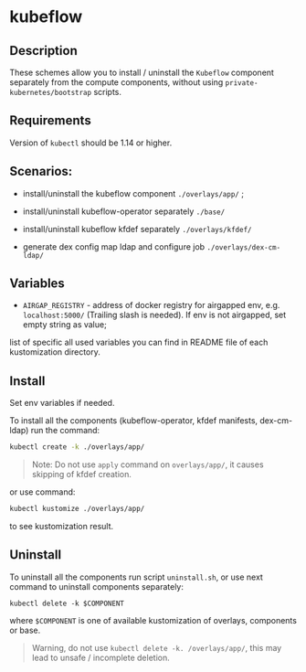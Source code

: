 # kubeflow

## Description

These schemes allow you to install / uninstall the `Kubeflow` component separately from the compute components, without using `private-kubernetes/bootstrap` scripts.

## Requirements

Version of `kubectl` should be 1.14 or higher.

## Scenarios:

* install/uninstall the kubeflow component `./overlays/app/` ;

* install/uninstall kubeflow-operator separately `./base/`

* install/uninstall kubeflow kfdef separately `./overlays/kfdef/`

* generate dex config map ldap and configure job `./overlays/dex-cm-ldap/`

## Variables

* `AIRGAP_REGISTRY` - address of docker registry for airgapped env, e.g. `localhost:5000/` (Trailing slash is needed). If env is not airgapped, set empty string as value;

list of specific all used variables you can find in README file of each kustomization directory.

## Install

Set env variables if needed.

To install all the components (kubeflow-operator, kfdef manifests, dex-cm-ldap) run  the command:

```bash
kubectl create -k ./overlays/app/
```

> Note: Do not use `apply` command on `overlays/app/`, it causes skipping of kfdef creation.

or use command:

```bash
kubectl kustomize ./overlays/app/
```

to see kustomization result.

## Uninstall

To uninstall all the components run script `uninstall.sh`, or use next command to uninstall components separately:

```
kubectl delete -k $COMPONENT
```
where `$COMPONENT` is one of available kustomization of overlays, components or base.

> Warning, do not use `kubectl delete -k. /overlays/app/`, this may lead to unsafe / incomplete deletion.

